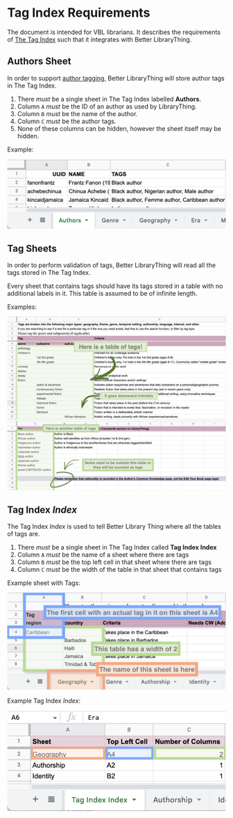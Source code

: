 # Tag Index Requirements

The document is intended for VBL librarians.
It describes the requirements of [The Tag Index](https://docs.google.com/spreadsheets/d/1EfwBhY56M8OwgVjFTWxxxdoIxK8osw2vfgsXnCyGGuA) such that it integrates with Better LibraryThing.

## Authors Sheet

In order to support [author tagging](./authors.md), Better LibraryThing will store author tags in The Tag Index.

1. There _must_ be a single sheet in The Tag Index labelled **Authors**.
1. Column `A` _must_ be the ID of an author as used by LibraryThing.
1. Column `B` _must_ be the name of the author.
1. Column `C` _must_ be the author tags.
1. None of these columns can be hidden, however the sheet itself may be hidden.

Example:

<img src="../img/tag-index/authors.png" alt="Example Author sheet in the Tag Index">

## Tag Sheets

In order to perform validation of tags, Better LibraryThing will read all the tags stored in The Tag Index.

Every sheet that contains tags should have its tags stored in a table with no additional labels in it.
This table is assumed to be of infinite length.

Examples:

<img src="../img/tag-index/tag-sheet.png" alt="Example tag sheet in the Tag Index">
<img src="../img/tag-index/tag-sheet-2.png" alt="Second example tag sheet in the Tag Index">


## Tag Index _Index_

The Tag Index _Index_ is used to tell Better Library Thing where all the tables of tags are.

1. There _must_ be a single sheet in The Tag Index called **Tag Index Index**
1. Column `A` _must_ be the name of a sheet where there are tags
1. Column `B` _must_ be the top left cell in that sheet where there are tags
1. Column `C` _must_ be the width of the table in that sheet that contains tags

Example sheet with Tags:

<img src="../img/tag-index/geography-sheet.png" alt="Example Geography Sheet">

Example Tag Index _Index_:

<img src="../img/tag-index/tag-index-index.png" alt="Example Tag Index Index">
